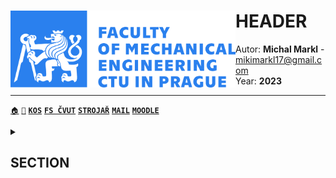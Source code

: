 <body>    
    <div width="1200">
        <img src="Images\CTU_logo_banner.png" width="360" align="left"/>
</body>


# HEADER
Autor: **Michal Markl** - mikimarkl17@gmail.com <br>Year: **2023**<br><hr>

<a href="https://github.com/michal-markl/CVUT-FS">```🏠```</a> 
<a href="https://github.com/michal-markl">```🪪```</a> 
[**`KOS`**](https://www.kos.cvut.cz/)
[**`FS ČVUT`**](https://www.fs.cvut.cz/)
[**`STROJAŘ`**](https://www.strojar.com/)
[**`MAIL`**](https://my.fs.cvut.cz/services/portal/)
[**`MOODLE`**](https://moodle-vyuka.cvut.cz/my/)

<details>
    <summary>
        <h2>SECTION</h2>
    </summary>
    <ul>
        <li>
            asd
        </li>
    </ul>l
</details>

